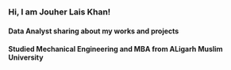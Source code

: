 ### Hi, I am Jouher Lais Khan! 

#### Data Analyst sharing about my works and projects

#### Studied  Mechanical Engineering and MBA from ALigarh Muslim University



